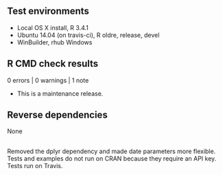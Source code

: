 ## Test environments

* Local OS X install, R 3.4.1 
* Ubuntu 14.04 (on travis-ci), R oldre, release, devel
* WinBuilder, rhub Windows

## R CMD check results

0 errors | 0 warnings | 1 note

* This is a maintenance release.

## Reverse dependencies

None

##

Removed the dplyr dependency and made date parameters more 
flexible. Tests and examples do not run on CRAN because they
require an API key. Tests run on Travis.
